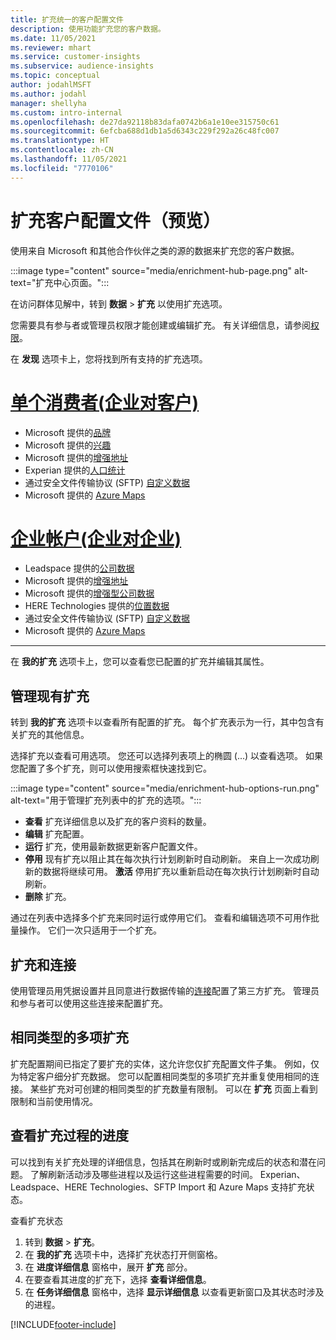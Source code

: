 ```yaml
---
title: 扩充统一的客户配置文件
description: 使用功能扩充您的客户数据。
ms.date: 11/05/2021
ms.reviewer: mhart
ms.service: customer-insights
ms.subservice: audience-insights
ms.topic: conceptual
author: jodahlMSFT
ms.author: jodahl
manager: shellyha
ms.custom: intro-internal
ms.openlocfilehash: de27da92118b83dafa0742b6a1e10ee315750c61
ms.sourcegitcommit: 6efcba688d1db1a5d6343c229f292a26c48fc007
ms.translationtype: HT
ms.contentlocale: zh-CN
ms.lasthandoff: 11/05/2021
ms.locfileid: "7770106"
---
```

# <a name="enrichment-for-customer-profiles-preview"></a>扩充客户配置文件（预览）

使用来自 Microsoft 和其他合作伙伴之类的源的数据来扩充您的客户数据。

:::image type="content" source="media/enrichment-hub-page.png" alt-text="扩充中心页面。":::

在访问群体见解中，转到 **数据** > **扩充** 以使用扩充选项。  

您需要具有参与者或管理员权限才能创建或编辑扩充。 有关详细信息，请参阅[权限](permissions.md)。

在 **发现** 选项卡上，您将找到所有支持的扩充选项。

# <a name="individual-consumers-b-to-c"></a>[单个消费者(企业对客户)](#tab/b2c)

- Microsoft 提供的[品牌](enrichment-microsoft.md)
- Microsoft 提供的[兴趣](enrichment-microsoft.md)
- Microsoft 提供的[增强地址](enrichment-enhanced-addresses.md) 
- Experian 提供的[人口统计](enrichment-experian.md)
- 通过安全文件传输协议 (SFTP) [自定义数据](enrichment-SFTP-custom-import.md) 
- Microsoft 提供的 [Azure Maps](enrichment-azure-maps.md)

# <a name="business-accounts-b-to-b"></a>[企业帐户(企业对企业)](#tab/b2b)

- Leadspace 提供的[公司数据](enrichment-leadspace.md)
- Microsoft 提供的[增强地址](enrichment-enhanced-addresses.md) 
- Microsoft 提供的[增强型公司数据](enrichment-enhanced-company-data.md)
- HERE Technologies 提供的[位置数据](enrichment-here.md) 
- 通过安全文件传输协议 (SFTP) [自定义数据](enrichment-SFTP-custom-import.md) 
- Microsoft 提供的 [Azure Maps](enrichment-azure-maps.md)

---

在 **我的扩充** 选项卡上，您可以查看您已配置的扩充并编辑其属性。

## <a name="manage-existing-enrichments"></a>管理现有扩充

转到 **我的扩充** 选项卡以查看所有配置的扩充。 每个扩充表示为一行，其中包含有关扩充的其他信息。

选择扩充以查看可用选项。 您还可以选择列表项上的椭圆 (...) 以查看选项。 如果您配置了多个扩充，则可以使用搜索框快速找到它。

:::image type="content" source="media/enrichment-hub-options-run.png" alt-text="用于管理扩充列表中的扩充的选项。":::

- **查看** 扩充详细信息以及扩充的客户资料的数量。
- **编辑** 扩充配置。
- **运行** 扩充，使用最新数据更新客户配置文件。
- **停用** 现有扩充以阻止其在每次执行计划刷新时自动刷新。 来自上一次成功刷新的数据将继续可用。 **激活** 停用扩充以重新启动在每次执行计划刷新时自动刷新。
- **删除** 扩充。

通过在列表中选择多个扩充来同时运行或停用它们。 查看和编辑选项不可用作批量操作。 它们一次只适用于一个扩充。

## <a name="enrichments-and-connections"></a>扩充和连接

使用管理员用凭据设置并且同意进行数据传输的[连接](connections.md)配置了第三方扩充。 管理员和参与者可以使用这些连接来配置扩充。  

## <a name="multiple-enrichments-of-the-same-type"></a>相同类型的多项扩充

扩充配置期间已指定了要扩充的实体，这允许您仅扩充配置文件子集。 例如，仅为特定客户细分扩充数据。 您可以配置相同类型的多项扩充并重复使用相同的连接。 某些扩充对可创建的相同类型的扩充数量有限制。 可以在 **扩充** 页面上看到限制和当前使用情况。

## <a name="see-the-progress-of-the-enrichment-process"></a>查看扩充过程的进度

可以找到有关扩充处理的详细信息，包括其在刷新时或刷新完成后的状态和潜在问题。 了解刷新活动涉及哪些进程以及运行这些进程需要的时间。 Experian、Leadspace、HERE Technologies、SFTP Import 和 Azure Maps 支持扩充状态。

查看扩充状态

1. 转到 **数据** > **扩充**。 
1. 在 **我的扩充** 选项卡中，选择扩充状态打开侧窗格。 
1. 在 **进度详细信息** 窗格中，展开 **扩充** 部分。 
1. 在要查看其进度的扩充下，选择 **查看详细信息**。 
1. 在 **任务详细信息** 窗格中，选择 **显示详细信息** 以查看更新窗口及其状态时涉及的进程。 

[!INCLUDE[footer-include](../includes/footer-banner.md)]
